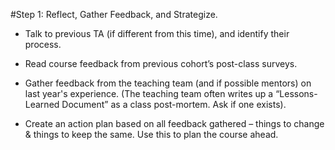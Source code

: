 #Step 1: Reflect, Gather Feedback, and Strategize.
 
* Talk to previous TA (if different from this time), and identify their process.

* Read course feedback from previous cohort’s post-class surveys.

* Gather feedback from the teaching team (and if possible mentors) on last year's experience. (The teaching team often writes up a “Lessons-Learned Document” as a class post-mortem. Ask if one exists).

* Create an action plan based on all feedback gathered – things to change & things to keep the same. Use this to plan the course ahead.